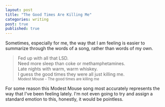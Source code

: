 ```yaml
---
layout: post
title: "The Good Times Are Killing Me" 
categories: writing
post: true
published: true
---
```


Sometimes, especially for me, the way that I am feeling is easier to
summarize through the words of a song, rather than words of my own.

> Fed up with all that LSD.<br /> Need more sleep than coke or methamphetamines. <br/> Late nights with warm, warm whiskey. <br /> I guess the good times they were all just killing me. <br /><small>Modest Mouse - The good times are killing me</small>

For some reason this Modest Mouse song most accurately represents the
way that I've been feeling lately. I'm not even going to try and assign
a standard emotion to this, honestly, it would be pointless.

